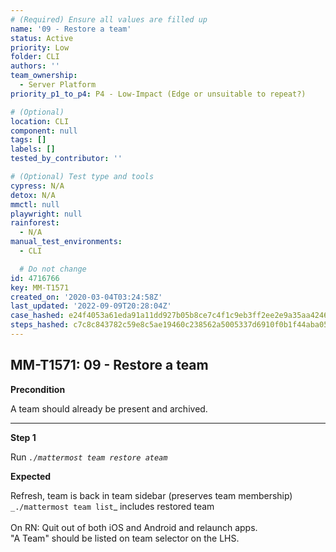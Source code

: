 ```yaml
---
# (Required) Ensure all values are filled up
name: '09 - Restore a team'
status: Active
priority: Low
folder: CLI
authors: ''
team_ownership:
  - Server Platform
priority_p1_to_p4: P4 - Low-Impact (Edge or unsuitable to repeat?)

# (Optional)
location: CLI
component: null
tags: []
labels: []
tested_by_contributor: ''

# (Optional) Test type and tools
cypress: N/A
detox: N/A
mmctl: null
playwright: null
rainforest:
  - N/A
manual_test_environments:
  - CLI

  # Do not change
id: 4716766
key: MM-T1571
created_on: '2020-03-04T03:24:58Z'
last_updated: '2022-09-09T20:28:04Z'
case_hashed: e24f4053a61eda91a11dd927b05b8ce7c4f1c9eb3ff2ee2e9a35aa424618e4143c6b2373910a1bf945776faa817d0310
steps_hashed: c7c8c843782c59e8c5ae19460c238562a5005337d6910f0b1f44aba055a20ff8036e7f40a5ef3f9b99278959376d51d3
---
```


<!-- (Auto-generated) Based on frontmatter's "key" and "name" -->

## MM-T1571: 09 - Restore a team

**Precondition**

A team should already be present and archived.

---

**Step 1**

Run _`./mattermost team restore ateam`_

**Expected**

Refresh, team is back in team sidebar (preserves team membership) `_./mattermost team list`\_ includes restored team\
\
On RN: Quit out of both iOS and Android and relaunch apps.\
"A Team" should be listed on team selector on the LHS.
